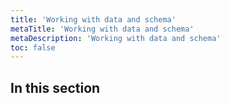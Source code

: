 ```yaml
---
title: 'Working with data and schema'
metaTitle: 'Working with data and schema'
metaDescription: 'Working with data and schema'
toc: false
---
```


## In this section

<Subsections depth="2" />
